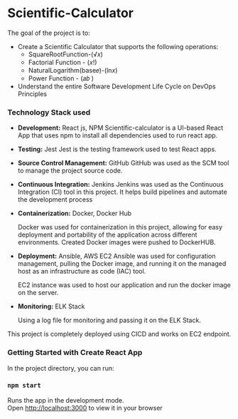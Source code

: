 # Scientific-Calculator
The goal of the project is to:

- Create a Scientific Calculator that supports the following operations:
    - SquareRootFunction-(√𝑥)
    - Factorial Function - (𝑥!)
    - NaturalLogarithm(base𝑒)-(ln𝑥)
    - Power Function - (𝑎𝑏 )
- Understand the entire Software Development Life Cycle on DevOps Principles

### Technology Stack used

- **Development:** React js, NPM
Scientific-calculator is a UI-based React App that uses npm to install all dependencies used to run react app.
- **Testing:** Jest
Jest is the testing framework used to test React apps.
- **Source Control Management:** GitHub
GitHub was used as the SCM tool to manage the project source code.
- **Continuous Integration:** Jenkins
Jenkins was used as the Continuous Integration (CI) tool in this project. It helps build pipelines and automate the development process
- **Containerization:** Docker, Docker Hub
    
    Docker was used for containerization in this project, allowing for easy deployment and portability of the application across different environments.
    Created Docker images were pushed to DockerHUB.
    
- **Deployment:**  Ansible, AWS EC2
Ansible was used for configuration management, pulling the Docker image, and running it on the managed host as an infrastructure as code (IAC) tool.
    
    EC2 instance was used to host our application and run the docker image on the server.
    
- **Monitoring:** ELK Stack
    
    Using a log file for monitoring and passing it on the ELK Stack.
    
This project is completely deployed using CICD and works on EC2 endpoint.
  
### Getting Started with Create React App

In the project directory, you can run:

### `npm start`

Runs the app in the development mode.\
Open [http://localhost:3000](http://localhost:3000) to view it in your browser
